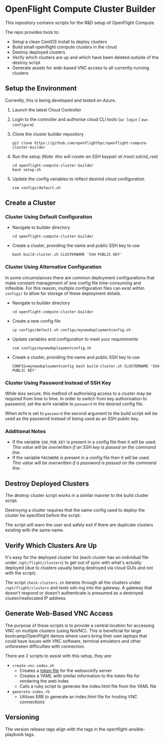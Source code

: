 # OpenFlight Compute Cluster Builder

This repository contains scripts for the R&D setup of OpenFlight Compute.

The repo provides tools to:
- Setup a clean CentOS install to deploy clusters
- Build small openflight compute clusters in the cloud
- Destroy deployed clusters
- Verify which clusters are up and which have been deleted outside of the destroy script
- Generate assets for web-based VNC access to all currently running clusters

## Setup the Environment

Currently, this is being developed and tested on Azure.

1. Launch the latest Cloud Controller

2. Login to the controller and authorise cloud CLI tools (`az login` / `aws configure`)

3. Clone the cluster builder repository

    ```
    git clone https://github.com/openflighthpc/openflight-compute-cluster-builder
    ```

4. Run the setup (*Note: this will create an SSH keypair at /root/.ssh/id_rsa*)

    ```
    cd openflight-compute-cluster-builder
    bash setup.sh
    ```

5. Update the config variables to reflect desired cloud configuration

   ```
   vim configs/default.sh
   ```

## Create a Cluster

### Cluster Using Default Configuration

- Navigate to builder directory

    ```
    cd openflight-compute-cluster-builder
    ```

- Create a cluster, providing the name and public SSH key to use

    ```
    bash build-cluster.sh CLUSTERNAME 'SSH PUBLIC KEY'
    ```

### Cluster Using Alternative Configuration

In some circumstances there are common deployment configurations that make constant management of one config file time-consuming and inflexible. For this reason, multiple configuration files can exist within `configs/` to allow for storage of these deployment details.

- Navigate to builder directory

    ```
    cd openflight-compute-cluster-builder
    ```

- Create a new config file

    ```
    cp configs/default.sh configs/mynewdeploymentconfig.sh
    ```

- Update variables and configuration to meet your requirements

   ```
   vim configs/mynewdeploymentconfig.sh
   ```

- Create a cluster, providing the name and public SSH key to use

    ```
    CONFIG=mynewdeploymentconfig bash build-cluster.sh CLUSTERNAME 'SSH PUBLIC KEY'
    ```

### Cluster Using Password Instead of SSH Key

While less secure, this method of authorising access to a cluster may be required from time to time. In order to switch from key authorisation to password, set the `AUTH` variable to `password` in the desired config file.

When `AUTH` is set to `password` the second argument to the build script will be used as the password instead of being used as an SSH public key.

### Additional Notes

- If the variable `SSH_PUB_KEY` is present in a config file then it will be used. *This value will be overwritten if an SSH key is passed on the command line*.
- If the variable `PASSWORD` is present in a config file then it will be used. *This value will be overwritten if a password is passed on the command line*.

## Destroy Deployed Clusters

The destroy cluster script works in a similar manner to the build cluster script. 

Destroying a cluster requires that the same config used to deploy the cluster be specified before the script.

The script will warn the user and safely exit if there are duplicate clusters existing with the same name.

## Verify Which Clusters Are Up

It's easy for the deployed cluster list (each cluster has an individual file under `/opt/flight/clusters`) to get out of sync with what's actually deployed (due to clusters usually being destroyed via cloud GUIs and not with the script).

The script `check-clusters.sh` iterates through all the clusters under `/opt/flight/clusters` and tests ssh-ing into the gateway. A gateway that doesn't respond or doesn't authenticate is presumed as a destroyed cluster/reallocated IP address.

## Generate Web-Based VNC Access

The purpose of these scripts is to provide a central location for accessing VNC on multiple clusters (using NoVNC). This is beneficial for large bootcamp/OpenFlight demos where users bring their own laptops that could have issues with VNC software, terminal emulators and other unforeseen difficulties with connection.

There are 2 scripts to assist with this setup, they are:
- `create-vnc-index.sh`
    - Creates a [token file](https://github.com/novnc/websockify/wiki/token-based-target-selection) for the websockify server
    - Creates a YAML with similar information to the token file for rendering the web index
    - Calls a ruby script to generate the index.html file from the YAML file
- `generate-index.rb` 
    - Utilises ERB to generate an index.html file for hosting VNC connections`

## Versioning

The version release tags align with the tags in the openflight-ansible-playbook tags.
